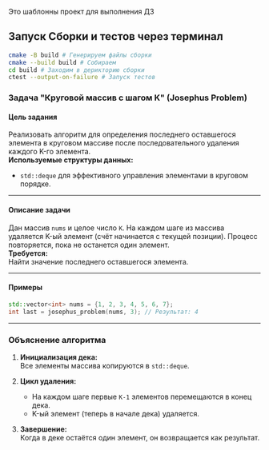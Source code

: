 Это шаблонны проект для выполнения ДЗ

## Запуск Сборки и тестов через терминал

```bash
cmake -B build # Генерируем файлы сборки
cmake --build build # Собираем
cd build # Заходим в дерикторию сборки
ctest --output-on-failure # Запуск тестов
```

### Задача "Круговой массив с шагом K" (Josephus Problem)

#### Цель задания
Реализовать алгоритм для определения последнего оставшегося элемента в круговом массиве после последовательного удаления каждого K-го элемента.  
**Используемые структуры данных:**
- `std::deque` для эффективного управления элементами в круговом порядке.

---

#### Описание задачи
Дан массив `nums` и целое число `K`. На каждом шаге из массива удаляется K-ый элемент (счёт начинается с текущей позиции). Процесс повторяется, пока не останется один элемент.  
**Требуется:**  
Найти значение последнего оставшегося элемента.

---

#### Примеры
```cpp
std::vector<int> nums = {1, 2, 3, 4, 5, 6, 7};
int last = josephus_problem(nums, 3); // Результат: 4
```

---

### Объяснение алгоритма
1. **Инициализация дека:**  
   Все элементы массива копируются в `std::deque`.

2. **Цикл удаления:**
    - На каждом шаге первые `K-1` элементов перемещаются в конец дека.
    - K-ый элемент (теперь в начале дека) удаляется.

3. **Завершение:**  
   Когда в деке остаётся один элемент, он возвращается как результат.
